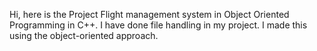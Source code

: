 Hi, here is the Project Flight management system in Object Oriented Programming in C++. I have done file handling in my project. I made this using the object-oriented approach.
